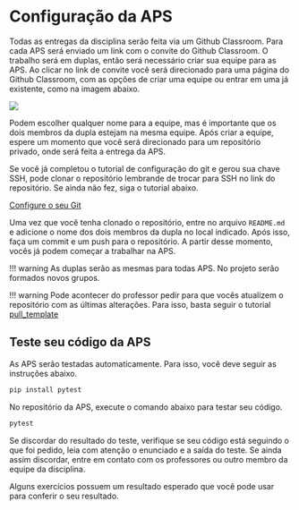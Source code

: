 # Configuração da APS

Todas as entregas da disciplina serão feita via um Github Classroom. Para cada APS será enviado um link com o convite do Github Classroom.
O trabalho será em duplas, então será necessário criar sua equipe para as APS. Ao clicar no link de convite você será direcionado para uma página do Github Classroom, com as opções de criar uma equipe ou entrar em uma já existente, como na imagem abaixo.

![](github-classroom.png)

Podem escolher qualquer nome para a equipe, mas é importante que os dois membros da dupla estejam na mesma equipe. Após criar a equipe, espere um momento que você será direcionado para um repositório privado, onde será feita a entrega da APS.

Se você já completou o tutorial de configuração do git e gerou sua chave SSH, pode clonar o repositório lembrande de trocar para SSH no link do repositório. Se ainda não fez, siga o tutorial abaixo.
 
[Configure o seu Git](modulos/01-intro/atividades/guias-infra/ssd-linux/git-e-github/index.md)

Uma vez que você tenha clonado o repositório, entre no arquivo `README.md` e adicione o nome dos dois membros da dupla no local indicado. Após isso, faça um commit e um push para o repositório. A partir desse momento, vocês já podem começar a trabalhar na APS.

!!! warning
    As duplas serão as mesmas para todas APS. No projeto serão formados novos grupos.

!!! warning
    Pode acontecer do professor pedir para que vocês atualizem o repositório com as últimas alterações. Para isso, basta seguir o tutorial [pull_template](modulos/01-intro/atividades/guias-infra/ssd-linux/git-e-github/pull_template.md)

## Teste seu código da APS

As APS serão testadas automaticamente. Para isso, você deve seguir as instruções abaixo.

```bash
pip install pytest
```

No repositório da APS, execute o comando abaixo para testar seu código.

```bash
pytest
```

Se discordar do resultado do teste, verifique se seu código está seguindo o que foi pedido, leia com atenção o enunciado e a saída do teste. Se ainda assim discordar, entre em contato com os professores ou outro membro da equipe da disciplina.

Alguns exercícios possuem um resultado esperado que você pode usar para conferir o seu resultado.
